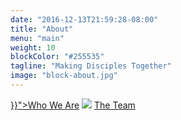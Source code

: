 ```yaml
---
date: "2016-12-13T21:59:28-08:00"
title: "About"
menu: "main"
weight: 10
blockColor: "#255535"
tagline: "Making Disciples Together"
image: "block-about.jpg"
---
```


<div class="pageButtons">
  <a href="{{< relref "whoweare.md" >}}">Who We Are</a>
  <img class="separator" src="img/nav-separator.png" />
  <a href="team/">The Team</a>
</div>


